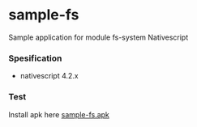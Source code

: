 # sample-fs
Sample application for module fs-system Nativescript

### Spesification
- nativescript 4.2.x

### Test
Install apk here [sample-fs.apk](https://github.com/dyazincahya/sample-fs/blob/master/sample-fs.apk)
